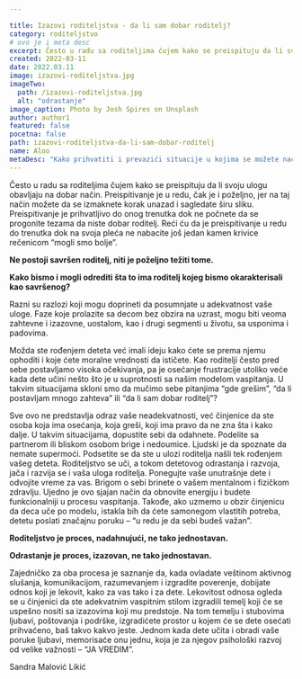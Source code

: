 ```yaml
---

title: Izazovi roditeljstva - da li sam dobar roditelj?
category: roditeljstvo
# ovo je i meta desc
excerpt: Često u radu sa roditeljima čujem kako se preispituju da li svoju ulogu obavljaju na dobar način.
created: 2022-03-11
date: 2022.03.11
image: izazovi-roditeljstva.jpg
imageTwo:
  path: /izazovi-roditeljstva.jpg
  alt: "odrastanje"
image_caption: Photo by Josh Spires on Unsplash
author: author1
featured: false
pocetna: false
path: izazovi-roditeljstva-da-li-sam-dobar-roditelj
name: Aloo
metaDesc: "Kako prihvatiti i prevazići situacije u kojima se možete naći trudeći se da budete savršen roditelj."
---
```


Često u radu sa roditeljima čujem kako se preispituju da li svoju ulogu obavljaju na dobar način. Preispitivanje je u redu, čak je i poželjno, jer na taj način možete da se izmaknete korak unazad i sagledate širu sliku. Preispitivanje je prihvatljivo do onog trenutka dok ne počnete da se progonite tezama da niste dobar roditelj. Reći ću da je preispitivanje u redu do trenutka dok na svoja pleća ne nabacite još jedan kamen krivice rečenicom “mogli smo bolje”.

**Ne postoji savršen roditelj, niti je poželjno težiti tome.**

**Kako bismo i mogli odrediti šta to ima roditelj kojeg bismo okarakterisali kao savršenog?**

Razni su razlozi koji mogu doprineti da posumnjate u adekvatnost vaše uloge. Faze koje prolazite sa decom bez obzira na uzrast, mogu biti veoma zahtevne i izazovne, uostalom, kao i drugi segmenti u životu, sa usponima i padovima. 

Možda ste rođenjem deteta već imali ideju kako ćete se prema njemu ophoditi i koje ćete moralne vrednosti da ističete. Kao roditelji često pred sebe postavljamo visoka očekivanja, pa je osećanje frustracije utoliko veće kada dete učini nešto što je u suprotnosti sa našim modelom vaspitanja. U takvim situacijama skloni smo da mučimo sebe pitanjima “gde grešim”, “da li postavljam mnogo zahteva” ili “da li sam dobar roditelj”?

Sve ovo ne predstavlja odraz vaše neadekvatnosti, već činjenice da ste osoba koja ima osećanja, koja greši, koji ima pravo da ne zna šta i kako dalje. U takvim situacijama, dopustite sebi da odahnete. Podelite sa partnerom ili bliskom osobom brige i nedoumice. Ljudski je da spoznate da nemate supermoći. Podsetite se da ste u ulozi roditelja našli tek rođenjem vašeg deteta. Roditeljstvo se uči, a tokom detetovog odrastanja i razvoja, jača i razvija se i vaša uloga roditelja. Ponegujte vaše unutrašnje dete i odvojite vreme za vas. Brigom o sebi brinete o vašem mentalnom i fizičkom zdravlju. Ujedno je ovo sjajan način da obnovite energiju i budete funkcionalniji u procesu vaspitanja. Takođe, ako uzmemo u obzir činjenicu da deca uče po modelu, istakla bih da ćete samonegom vlastitih potreba, detetu poslati značajnu poruku – “u redu je da sebi budeš važan”.

**Roditeljstvo je proces, nadahnujući, ne tako jednostavan.**

**Odrastanje je proces, izazovan, ne tako jednostavan.**

Zajedničko za oba procesa je saznanje da, kada ovladate veštinom aktivnog slušanja, komunikacijom, razumevanjem i izgradite poverenje, dobijate odnos koji je lekovit, kako za vas tako i za dete. Lekovitost odnosa ogleda se u činjenici da ste adekvatnim vaspitnim stilom izgradili temelj koji će se uspešno nositi sa izazovima koji mu predstoje. Na tom temelju i stubovima ljubavi, poštovanja i podrške, izgradićete prostor u kojem će se dete osećati prihvaćeno, baš takvo kakvo jeste. Jednom kada dete učita i obradi vaše poruke ljubavi, memorisaće onu jednu, koja je za njegov psihološki razvoj od velike važnosti – “JA VREDIM”.


 Sandra Malović Likić



